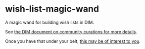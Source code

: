 # wish-list-magic-wand
A magic wand for building wish lists in DIM.

See [the DIM document on community curations for more details](https://github.com/DestinyItemManager/DIM/blob/master/docs/COMMUNITY_CURATIONS.md).

Once you have that under your belt, [this may be of interest to you](https://48klocs.github.io/wish-list-magic-wand/fingerwave.html).